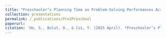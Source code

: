 ```yaml
---
title: "Preschooler’s Planning Time on Problem-Solving Performances Across Different Task Difficulties"
collection: presentations
permalink: /_publications/Pre1Preschool
paperurl:
citation: 'He, S., Bulut, O., & Cui, Y. (2025 April). *Preschooler’s Planning Time on Problem-Solving Performances Across Different Task Difficulties: Insights from Mobile Log Data*. Paper to be presented at the annual meeting of the American Educational Research Association (AERA), Denver, CO, USA'
---
```

